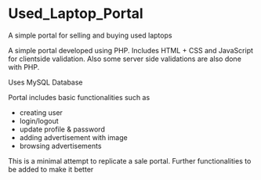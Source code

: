 # Used_Laptop_Portal
A simple portal for selling and buying used laptops

A simple portal developed using PHP. Includes HTML + CSS and JavaScript for clientside validation.
Also some server side validations are also done with PHP.

Uses MySQL Database

Portal includes basic functionalities such as
  - creating user
  - login/logout
  - update profile & password
  - adding advertisement with image
  - browsing advertisements
  
This is a minimal attempt to replicate a sale portal. Further functionalities to be added
to make it better
